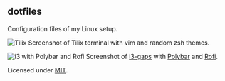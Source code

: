 ## dotfiles

Configuration files of my Linux setup.

![Tilix](https://i.imgur.com/SKYNtx9.png)
Screenshot of Tilix terminal with vim and random zsh themes.

![i3 with Polybar and Rofi](https://i.imgur.com/ZU5Qayx.png)
Screenshot of [i3-gaps](https://github.com/Airblader/i3) with [Polybar](https://github.com/jaagr/polybar) and [Rofi](https://github.com/DaveDavenport/rofi).

Licensed under [MIT](https://github.com/mrpandey/dotfiles/blob/master/LICENSE).
